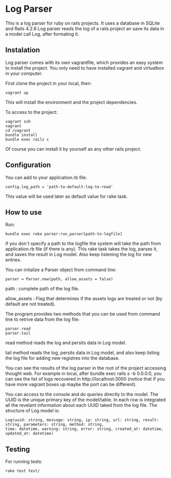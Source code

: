 # Log Parser

This is a log parser for ruby on rails  projects. It uses a database in SQLite and Rails 4.2.6 
 Log parser reads the log of a rails project an save its data in a model call Log, after formating it. 

##   Instalation

Log parser comes with its own vagrantfile, which provides an easy system to install the project. You only need to have installed vagrant and virtualbox in your computer.

First clone the project in your local, then:

`vagrant up`

This will install the environment and the project dependencies.

To access to the project:

 ```
vagrant ssh
vagrant 
cd /vagrant
bundle install
bundle exec rails c
 ```

Of course you can install it by yourself as any other rails project.

## Configuration

You can add to your application.rb file:

`config.log_path = 'path-to-default-log-to-read'`

This value will be used later as default value for rake task.

## How to use

Run:

`bundle exec rake parser:run_parser[path-to-logfile]`

if you don´t specify a path to the logfile the system will take the path from application.rb file (if there is any). This rake task takes the log, parses it, and saves the result in Log model. Also keep listening the log for new entries.

You can initalize a Parser object from command line:

`parser = Parser.new(path, allow_assets = false)`

path : complete path of the log file.

allow_assets : Flag that determines if the assets logs are treated or not (by default are not treated).

The program provides two methods that you can be used from command line to retrive data from the log file:

 ```
parser.read
parser.tail
 ```
read method reads the log and persits data in Log model.

tail method reads the log, persits data in Log model, and also keep listing the log file for adding new registres into the database.

You can see the results of the log parser in the root of the project accessing thought web. For example in local, after bundle exec rails s -b 0.0.0.0, you can see the list of logs recovered in http://localhost:3000 (notice that if you have more vagrant boxes up maybe the port can be different).

You can access to the console and do queries directly to the model. The UUID is the unique primary key of the model/table. In each row is integrated all the revelant information about each UUID taked from the log file. The structure of Log model is:
 ```
Log(uuid: string, message: string, ip: string, url: string, result: string, parameters: string, method: string, 
time: datetime, warning: string, error: string, created_at: datetime, updated_at: datetime)
 ```

## Testing

For running tests:

`rake test test/`
